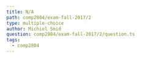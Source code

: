 ```yaml
---
title: N/A
path: comp2804/exam-fall-2017/2
type: multiple-choice
author: Michiel Smid
question: comp2804/exam-fall-2017/2/question.ts
tags:
  - comp2804
---
```

